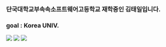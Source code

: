 ### 단국대학교부속속소프트웨어고등학교 재학중인 김태일입니다.
### goal : Korea UNIV.

<a href="https://www.instagram.com/gerrard_taeil._/" target="_blank"><img src="https://img.shields.io/badge/instagram-E4405F?style=flat-square&logo=Instagram&logoColor=white"/></a>
<img src="https://img.shields.io/badge/GLAYTIGER-0000FF?style=flat-square&logo=discord&logoColor=black">
<a href="https://www.youtube.com/channel/UCTikHent_bukHu2muDOQRrw/" target="_blank"><img src="https://img.shields.io/badge/YouTube-FF0000?style=flat-square&logo=YouTube&logoColor=white"/></a>
